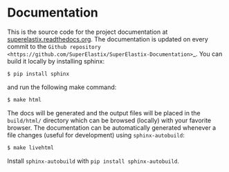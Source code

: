 Documentation
=============

This is the source code for the project documentation at [superelastix.readthedocs.org](http://superelastix.readthedocs.org/). The documentation is updated on every commit to the `Github repository <https://github.com/SuperElastix/SuperElastix-Documentation>`_. You can build it locally by installing sphinx: 

```bash
$ pip install sphinx
```

and run the following make command:

```bash
$ make html
```

The docs will be generated and the output files will be placed in the `build/html/` directory which can be browsed (locally) with your favorite browser. The documentation can be automatically generated whenever a file changes (useful for development) using `sphinx-autobuild`:

```bash
$ make livehtml
```

Install `sphinx-autobuild` with `pip install sphinx-autobuild`.
